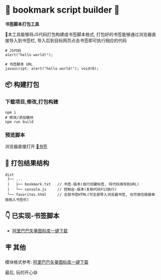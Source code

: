 
# 🔖 bookmark script builder 🔖

**书签脚本打包工具**

📖本工具能够将JS代码打包构建成书签脚本格式, 打包好的书签能够通过浏览器直接导入到书签栏, 导入后到目标网页点击书签即可执行相应的代码

```text
# JS代码
alert("hello world!");

# 书签脚本 URL
javascript: alert("hello world!"); void(0);
```

## 📦 构建打包

### 下载项目,修改,打包构建

```shell
npm i
# 修改/添加模块
npm run build
```

### 预览脚本

浏览器直接打开 [🔖书签](./dist/favorites.html)

## 🌳 打包结果结构

```text
dist
 ├── ...            
 |   ├── bookmark.txt   // 书签-版本(自行创建标签, 将代码填写到URL)
 |   └── console.js     // 控制台-版本(复制代码F12执行)
 └── favorites.html     // 全部书签HTML(可全部导入浏览器书签, 也可按住链接单独拖入书签栏)
```

## 👇 已实现-书签脚本

+ [阿里巴巴矢量图标库一键下载](./src/script/pubilc%20script/www.iconfont.cn/save%20icons/index.js)

## 🪧 其他

模块格式参考: [阿里巴巴矢量图标库一键下载](./src/script/pubilc%20script/www.iconfont.cn/save%20icons/index.js)

最后, 玩的开心😄